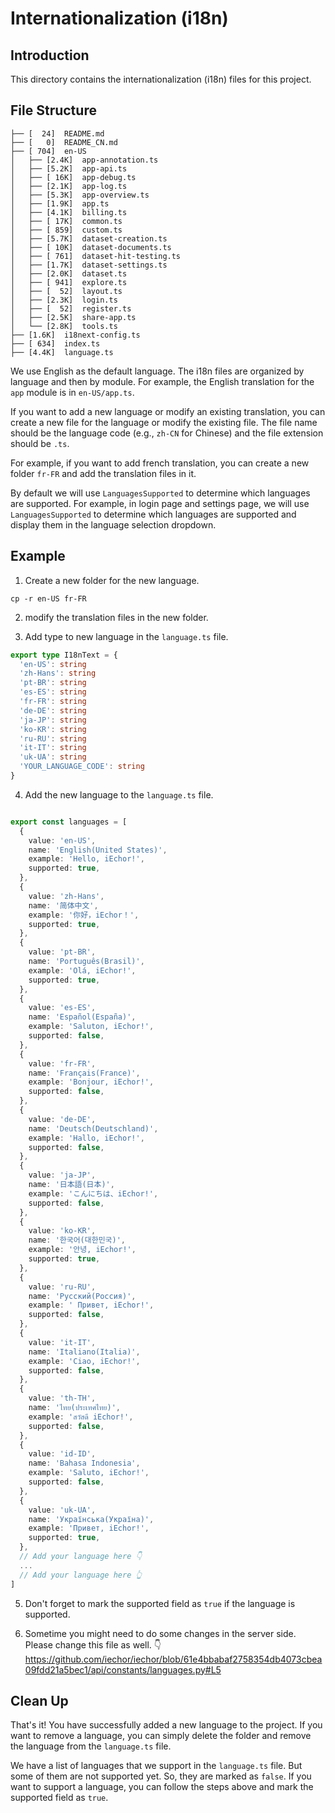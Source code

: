 # Internationalization (i18n)

## Introduction

This directory contains the internationalization (i18n) files for this project.

## File Structure

```
├── [  24]  README.md
├── [   0]  README_CN.md
├── [ 704]  en-US
│   ├── [2.4K]  app-annotation.ts
│   ├── [5.2K]  app-api.ts
│   ├── [ 16K]  app-debug.ts
│   ├── [2.1K]  app-log.ts
│   ├── [5.3K]  app-overview.ts
│   ├── [1.9K]  app.ts
│   ├── [4.1K]  billing.ts
│   ├── [ 17K]  common.ts
│   ├── [ 859]  custom.ts
│   ├── [5.7K]  dataset-creation.ts
│   ├── [ 10K]  dataset-documents.ts
│   ├── [ 761]  dataset-hit-testing.ts
│   ├── [1.7K]  dataset-settings.ts
│   ├── [2.0K]  dataset.ts
│   ├── [ 941]  explore.ts
│   ├── [  52]  layout.ts
│   ├── [2.3K]  login.ts
│   ├── [  52]  register.ts
│   ├── [2.5K]  share-app.ts
│   └── [2.8K]  tools.ts
├── [1.6K]  i18next-config.ts
├── [ 634]  index.ts
├── [4.4K]  language.ts
```

We use English as the default language. The i18n files are organized by language and then by module. For example, the English translation for the `app` module is in `en-US/app.ts`.

If you want to add a new language or modify an existing translation, you can create a new file for the language or modify the existing file. The file name should be the language code (e.g., `zh-CN` for Chinese) and the file extension should be `.ts`.

For example, if you want to add french translation, you can create a new folder `fr-FR` and add the translation files in it.

By default we will use `LanguagesSupported` to determine which languages are supported. For example, in login page and settings page, we will use `LanguagesSupported` to determine which languages are supported and display them in the language selection dropdown.

## Example

1. Create a new folder for the new language.

```
cp -r en-US fr-FR
```

2. modify the translation files in the new folder.

3. Add type to new language in the `language.ts` file.

```typescript
export type I18nText = {
  'en-US': string
  'zh-Hans': string
  'pt-BR': string
  'es-ES': string
  'fr-FR': string
  'de-DE': string
  'ja-JP': string
  'ko-KR': string
  'ru-RU': string
  'it-IT': string
  'uk-UA': string
  'YOUR_LANGUAGE_CODE': string
}
```

4. Add the new language to the `language.ts` file.

```typescript

export const languages = [
  {
    value: 'en-US',
    name: 'English(United States)',
    example: 'Hello, iEchor!',
    supported: true,
  },
  {
    value: 'zh-Hans',
    name: '简体中文',
    example: '你好，iEchor！',
    supported: true,
  },
  {
    value: 'pt-BR',
    name: 'Português(Brasil)',
    example: 'Olá, iEchor!',
    supported: true,
  },
  {
    value: 'es-ES',
    name: 'Español(España)',
    example: 'Saluton, iEchor!',
    supported: false,
  },
  {
    value: 'fr-FR',
    name: 'Français(France)',
    example: 'Bonjour, iEchor!',
    supported: false,
  },
  {
    value: 'de-DE',
    name: 'Deutsch(Deutschland)',
    example: 'Hallo, iEchor!',
    supported: false,
  },
  {
    value: 'ja-JP',
    name: '日本語(日本)',
    example: 'こんにちは、iEchor!',
    supported: false,
  },
  {
    value: 'ko-KR',
    name: '한국어(대한민국)',
    example: '안녕, iEchor!',
    supported: true,
  },
  {
    value: 'ru-RU',
    name: 'Русский(Россия)',
    example: ' Привет, iEchor!',
    supported: false,
  },
  {
    value: 'it-IT',
    name: 'Italiano(Italia)',
    example: 'Ciao, iEchor!',
    supported: false,
  },
  {
    value: 'th-TH',
    name: 'ไทย(ประเทศไทย)',
    example: 'สวัสดี iEchor!',
    supported: false,
  },
  {
    value: 'id-ID',
    name: 'Bahasa Indonesia',
    example: 'Saluto, iEchor!',
    supported: false,
  },
  {
    value: 'uk-UA',
    name: 'Українська(Україна)',
    example: 'Привет, iEchor!',
    supported: true,
  },
  // Add your language here 👇
  ...
  // Add your language here 👆
]
```

5. Don't forget to mark the supported field as `true` if the language is supported.

6. Sometime you might need to do some changes in the server side. Please change this file as well. 👇
https://github.com/iechor/iechor/blob/61e4bbabaf2758354db4073cbea09fdd21a5bec1/api/constants/languages.py#L5



## Clean Up

That's it! You have successfully added a new language to the project. If you want to remove a language, you can simply delete the folder and remove the language from the `language.ts` file.

We have a list of languages that we support in the `language.ts` file. But some of them are not supported yet. So, they are marked as `false`. If you want to support a language, you can follow the steps above and mark the supported field as `true`.
